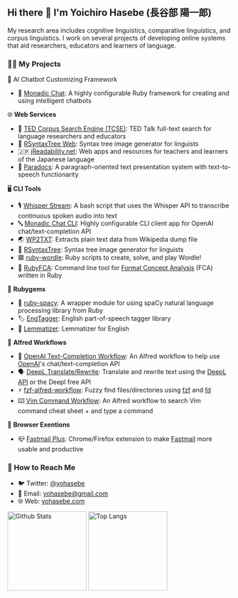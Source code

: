 ## Hi there 👋 I'm Yoichiro Hasebe (長谷部 陽一郎) 

My research area includes cognitive linguistics, comparative linguistics, and corpus linguistics. I work on several projects of developing online systems that aid researchers, educators and learners of language.

### 👨‍💻 My Projects

🤖 AI Chatbot Customizing Framework
- 🌟 [Monadic Chat](https://github.com/yohasebe/monadic-chat): A highly configurable Ruby framework for creating and using intelligent chatbots

🌐 **Web Services**

- 💬 [TED Corpus Search Engine (TCSE)](https://yohasebe.com/tcse): TED Talk full-text search for language researchers and educators 
- 🌲 [RSyntaxTree Web](https://yohasebe.com/rsyntaxtree): Syntax tree image generator for linguists
- 🇯🇵 [jReadability.net](https://jreadability.net/en-portal.html): Web apps and resources for teachers and learners of the Japanese language
- 📄 [Paradocs](https://yohasebe.com/paradocs): A paragraph-oriented text presentation system with text-to-speech functionarity

🖥 **CLI Tools**

- 🎙️ [Whisper Stream](https://github.com/yohasebe/whisper-stream): A bash script that uses the Whisper API to transcribe continuous spoken audio into text
- 🔤 [Monadic Chat CLI](https://github.com/yohasebe/monadic-chat-cli): Highly configurable CLI client app for OpenAI chat/text-completion API
- 🌏 [WP2TXT](https://github.com/yohasebe/wp2txt): Extracts plain text data from Wikipedia dump file
- 🌲 [RSyntaxTree](https://github.com/yohasebe/rsyntaxtree): Syntax tree image generator for linguists
- 🟩 [ruby-wordle](https://github.com/yohasebe/ruby-wordle): Ruby scripts to create, solve, and play Wordle!
- 💭 [RubyFCA](https://github.com/yohasebe/rubyfca): Command line tool for [Formal Concept Analysis](https://en.wikipedia.org/wiki/Formal_concept_analysis) (FCA) written in Ruby

💎 **Rubygems**

- 🚀 [ruby-spacy](https://github.com/yohasebe/ruby-spacy): A wrapper module for using spaCy natural language processing library from Ruby
- 🏷 [EngTagger](https://github.com/yohasebe/engtagger): English part-of-speech tagger library
- 📝 [Lemmatizer](https://github.com/yohasebe/lemmatizer): Lemmatizer for English

🎩 **Alfred Workflows**

- 🤖 [OpenAI Text-Completion Workflow](https://github.com/yohasebe/openai-text-completion-workflow): An Alfred workflow to help use [OpenAI](https://openai.com/api/)'s chat/text-completion API
- 🗣️ [DeepL Translate/Rewrite](https://github.com/yohasebe/deepl-alfred-translate-rewrite-workflow): Translate and rewrite text using the [DeepL API](https://www.deepl.com/en/docs-api/) or the Deepl free API
- ⚡️ [fzf-alfred-workflow](https://github.com/yohasebe/fzf-alfred-workflow): Fuzzy find files/directories using [fzf](https://github.com/junegunn/fzf) and [fd](https://github.com/sharkdp/fd)
- ⌨️ [Vim Command Workflow](https://github.com/yohasebe/vim-command-workflow): An Alfred workflow to search Vim command cheat sheet + and type a command

🌈 **Browser Exentions**

- 📪 [Fastmail Plus](https://github.com/yohasebe/fastmail-plus): Chrome/Firefox extension to make [Fastmail](https://fastmail.com) more usable and productive

### 🤝 How to Reach Me

- 🐦 Twitter: [@yohasebe](https://twitter.com/yohasebe)
- 📧 Email: [yohasebe@gmail.com](mailto:yohasebe@gmail.com)
- 🌐 Web: [yohasebe.com](https://yohasebe.com)

<p align="left"> 
  <img alt="Github Stats" height="178" src="https://github-readme-stats.vercel.app/api?username=yohasebe&layout=compact&hide_rank=true" />
  <img alt="Top Langs" height="178" src="https://github-readme-stats.vercel.app/api/top-langs/?username=yohasebe&layout=compact&theme=default" />
</p>
